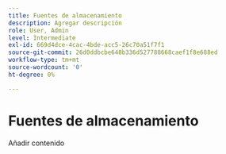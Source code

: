 ```yaml
---
title: Fuentes de almacenamiento
description: Agregar descripción
role: User, Admin
level: Intermediate
exl-id: 669d4dce-4cac-4bde-acc5-26c70a51f7f1
source-git-commit: 26d0ddbcbe648b336d527788668caef1f8e688ed
workflow-type: tm+mt
source-wordcount: '0'
ht-degree: 0%

---
```


# Fuentes de almacenamiento

Añadir contenido
